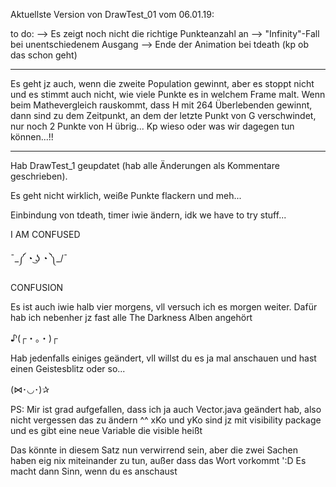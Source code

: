 Aktuellste Version von DrawTest_01 vom 06.01.19:

to do:
--> Es zeigt noch nicht die richtige Punkteanzahl an
--> "Infinity"-Fall bei unentschiedenem Ausgang
--> Ende der Animation bei tdeath (kp ob das schon geht)

***


Es geht jz auch, wenn die zweite Population gewinnt, aber es stoppt nicht und es stimmt auch nicht, wie viele Punkte es in welchem Frame malt. Wenn beim Mathevergleich rauskommt, dass H mit 264 Überlebenden gewinnt, dann sind zu dem Zeitpunkt, an dem der letzte Punkt von G verschwindet, nur noch 2 Punkte von H übrig... Kp wieso oder was wir dagegen tun können...!!

***


Hab DrawTest_1 geupdatet (hab alle Änderungen als Kommentare geschrieben).

Es geht nicht wirklich, weiße Punkte flackern und meh...

Einbindung von tdeath, timer iwie ändern, idk we have to try stuff...

I AM CONFUSED

¯\_༼ ◔ ͜ʖ ◔ ༽_/¯

CONFUSION

Es ist auch iwie halb vier morgens, vll versuch ich es morgen weiter. Dafür hab ich nebenher jz fast alle The Darkness Alben angehört 

♪(┌・。・)┌

Hab jedenfalls einiges geändert, vll willst du es ja mal anschauen und hast einen Geistesblitz oder so...

(⋈･◡･)✰

PS: Mir ist grad aufgefallen, dass ich ja auch Vector.java geändert hab, also nicht vergessen das zu ändern ^^ xKo und yKo sind jz mit visibility package und es gibt eine neue Variable die visible heißt

Das könnte in diesem Satz nun verwirrend sein, aber die zwei Sachen haben eig nix miteinander zu tun, außer dass das Wort vorkommt ':D
Es macht dann Sinn, wenn du es anschaust
